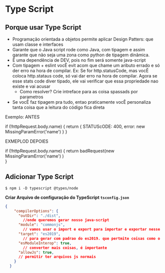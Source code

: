 # Type Script

## Porque usar Type Script

+ Programação orientada a objetos permite aplicar Design Patters: que usam classe e interfaces
+ Garante que o Java script rode como Java, com tipagem e assim garante que não seja uma zona como python de tipagem dinâmica.
+ É uma dependência de DEV, pois no fim será somente java-script
+ Com tipagem + eslint vocÊ evit acom que chame um aributo errado e só der erro na hora de compilar. Ex: Se for http.statusCode, mas vocÊ coloca http.stataus code, só vai dar erro na hora de compilar. Agora se esse stats code diver tipado, ele vai verificar que essa propriedade nao existe e vai acusar
  - Como resolver? Crie intreface para as coisa spassads por parametros
+ Se vocÊ faz tipagem pra tudo, entao praticamente vocÊ personaliza tanta coisa que a leitura do código fica direta

Exemplo: ANTES

if (!httpRequest.body.name) {
      return { STATUScODE: 400, error: new MissingParamError('name') }
    }


EXMEPLOD DEPOIES

if (!httpRequest.body.name) {
      return badRequest(new MissingParamError('name') )   
    }


## Adicionar Type Script

```
$ npm i -D typescript @types/node
```

**Criar Arquivo de configuração do TypeScript `tsconfig.json`**

```json
{
    "compilerOptions": {
      "outDir": "./dist", 
        //onde queremos gerar nosso java-script
      "module": "commonjs", 
        // vamos usar o import e export para importar e exportar nesse formato
      "target": "es2019", 
        // para gerar com padrao do es2019. que pertmite coisas como o condicionl ?
      "esModuleInterop": true, 
        // converter mais coisas, é importante
      "allowJs": true,
      // permitir ter arquivos js normais
    }
  }
```

